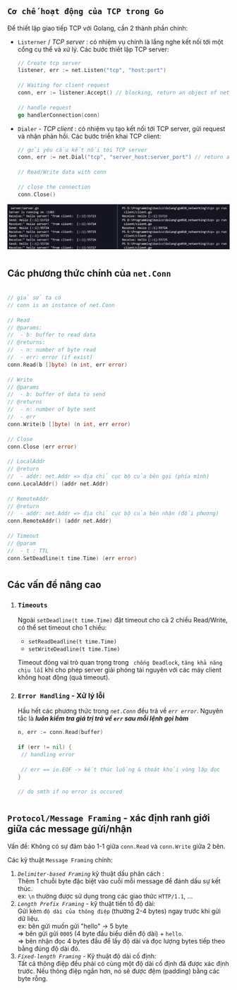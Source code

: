 #

## **`Cơ chế hoạt động của TCP trong Go`**

Để thiết lập giao tiếp TCP với Golang, cần 2 thành phần chính:

- `Listerner` / _TCP server_ : có nhiệm vụ chính là lắng nghe kết nối tới một cổng cụ thể và xử lý. Các bước thiết lập TCP server:

  ```go
  // Create tcp server
  listener, err := net.Listen("tcp", "host:port")

  // Waiting for client request
  conn, err := listener.Accept() // blocking, return an object of net.Conn

  // handle request
  go handlerConnection(conn)
  ```

- `Dialer` - _TCP client_ : có nhiệm vụ tạo kết nối tới TCP server, gửi request và nhận phản hồi. Các bước triển khai TCP client:

  ```go
  // gửi yêu cầu kết nối tới TCP server
  conn, err := net.Dial("tcp", "server_host:server_port") // return an object of net.Conn

  // Read/Write data with conn

  // close the connection
  conn.Close()
  ```

![alt text](image.png)

#

## **Các phương thức chính của `net.Conn`**

```go

// giả sử ta có
// conn is an instance of net.Conn

// Read
// @params:
//  - b: buffer to read data
// @returns:
//  - n: number of byte read
//  - err: error (if exist)
conn.Read(b []byte) (n int, err error)

// Write
// @params
//  - b: buffer of data to send
// @returns
//  - n: number of byte sent
//  - err
conn.Write(b []byte) (n int, err error)

// Close
conn.Close (err error)

// LocalAddr
// @return
//  - addr: net.Addr => địa chỉ cục bộ của bên gọi (phía mình)
conn.LocalAddr() (addr net.Addr)

// RemoteAddr
// @return
//  - addr: net.Addr => địa chỉ cục bộ của bên nhận (đối phương)
conn.RemoteAddr() (addr net.Addr)

// Timeout
// @param
//  - t : TTL
conn.SetDeadline(t time.Time) (err error)
```

#

## **Các vấn đề nâng cao**

1. ### **`Timeouts`**

   Ngoài `setDeadline(t time.Time)` đặt timeout cho cả 2 chiều Read/Write, có thể set timeout cho 1 chiều:

   - `setReadDeadline(t time.Time)`
   - `setWriteDeadline(t time.Time)`

   Timeout đóng vai trò quan trọng trong ` chống Deadlock`, `tăng khả năng chịu lỗi` khi cho phép server giải phóng tài nguyên với các máy client không hoạt động (quá timeout).

2. ### **`Error Handling` - Xử lý lỗi**

   Hầu hết các phương thức trong _`net.Conn`_ đều trả về _`err error`_. Nguyên tắc là _**luôn kiểm tra giá trị trả về `err` sau mỗi lệnh gọi hàm**_

   ```go
   n, err := conn.Read(buffer)

   if (err != nil) {
    // handling error

    // err == io.EOF -> kết thúc luồng & thoát khỏi vòng lặp đọc
   }

   // do smth if no error is occured
   ```

#

## **`Protocol/Message Framing` - xác định ranh giới giữa các message gửi/nhận**

Vấn đề: Không có sự đảm bảo 1-1 giữa `conn.Read` và `conn.Write` giữa 2 bên.

Các kỹ thuật `Message Framing` chính:

1. _`Delimiter-based Framing`_ kỹ thuật dấu phân cách :  
   Thêm 1 chuỗi byte đặc biệt vào cuỗi mỗi message để đánh dấu sự kết thúc.  
    ex: `\n` thường được sử dụng trong các giao thức `HTTP/1.1`, ...
2. _`Length Prefix Framing`_ - kỹ thuật tiền tố độ dài:  
   Gửi kèm `độ dài của thông điệp` (thường 2-4 bytes) ngay trước khi gửi dữ liệu.  
    ex: bên gửi muốn gửi "hello" -> 5 byte  
    => bên gửi gửi `0005` (4 byte đầu biểu diễn độ dài) + `hello`.  
    => bên nhận đọc 4 bytes đầu để lấy độ dài và đọc lượng bytes tiếp theo bằng đúng độ dài đó.
3. _`Fixed-length Framing`_ - Kỹ thuật độ dài cố định:  
   Tất cả thông điệp đều phải có cùng một độ dài cố định đã được xác định trước. Nếu thông điệp ngắn hơn, nó sẽ được đệm (padding) bằng các byte rỗng.
